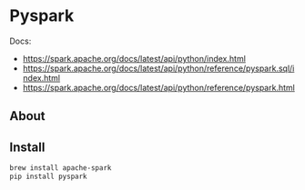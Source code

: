 # Pyspark

Docs:

- https://spark.apache.org/docs/latest/api/python/index.html
- https://spark.apache.org/docs/latest/api/python/reference/pyspark.sql/index.html
- https://spark.apache.org/docs/latest/api/python/reference/pyspark.html

## About

## Install

```bash
brew install apache-spark
pip install pyspark
```
